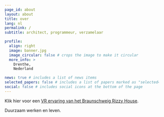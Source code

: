 ```yaml
---
page_id: about
layout: about
title: over
lang: nl
permalink: /
subtitle: architect, programmeur, verzamelaar

profile:
  align: right
  image: banner.jpg
  image_circular: false # crops the image to make it circular
  more_info: >
    Drenthe, 
    Nederland

news: true # includes a list of news items
selected_papers: false # includes a list of papers marked as "selected={true}"
social: false # includes social icons at the bottom of the page
---
```


<!--
SPDX-FileCopyrightText: 2024 EJ Broerse

SPDX-License-Identifier: CC-BY-NC-SA-4.0
-->

Klik hier voor een [VR ervaring van het Braunschweig Rizzy House](https://happy-rizzi-house.de/wp-content/rizzi_haus_3d.html).

Duurzaam werken en leven.

